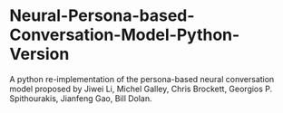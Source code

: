 # Neural-Persona-based-Conversation-Model-Python-Version
A python re-implementation of the persona-based neural conversation model proposed by Jiwei Li, Michel Galley, Chris Brockett, Georgios P. Spithourakis, Jianfeng Gao, Bill Dolan.
